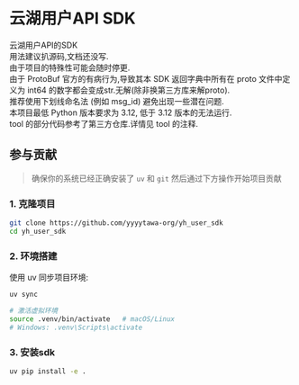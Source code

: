 # 云湖用户API SDK
云湖用户API的SDK  
用法建议扒源码,文档还没写.  
由于项目的特殊性可能会随时停更.  
由于 ProtoBuf 官方的有病行为,导致其本 SDK 返回字典中所有在 proto 文件中定义为 int64 的数字都会变成str.无解(除非换第三方库来解proto).  
推荐使用下划线命名法 (例如 msg_id) 避免出现一些潜在问题.  
本项目最低 Python 版本要求为 3.12, 低于 3.12 版本的无法运行.  
tool 的部分代码参考了第三方仓库.详情见 tool 的注释.  

## 参与贡献
> 确保你的系统已经正确安装了 `uv` 和 `git` 然后通过下方操作开始项目贡献

### 1. 克隆项目

```bash
git clone https://github.com/yyyytawa-org/yh_user_sdk
cd yh_user_sdk
```

### 2. 环境搭建

使用 uv 同步项目环境:

```bash
uv sync

# 激活虚拟环境
source .venv/bin/activate   # macOS/Linux
# Windows: .venv\Scripts\activate
```

### 3. 安装sdk

```bash
uv pip install -e .
```
